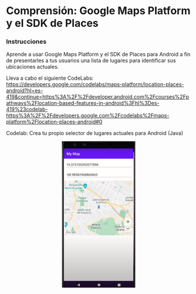 # Comprensión: Google Maps Platform y el SDK de Places

### Instrucciones

Aprende a usar Google Maps Platform y el SDK de Places para Android a fin de presentarles a tus usuarios una lista de lugares para identificar sus ubicaciones actuales.

Lleva a cabo el siguiente CodeLabs: https://developers.google.com/codelabs/maps-platform/location-places-android?hl=es-419&continue=https%3A%2F%2Fdeveloper.android.com%2Fcourses%2Fpathways%2Flocation-based-features-in-android%3Fhl%3Des-419%23codelab-https%3A%2F%2Fdevelopers.google.com%2Fcodelabs%2Fmaps-platform%2Flocation-places-android#0

Codelab: Crea tu propio selector de lugares actuales para Android (Java)
<p align="center">
  <img src=".github/codelab.png" width="200" height="auto" title="UI Example" />
</p>
